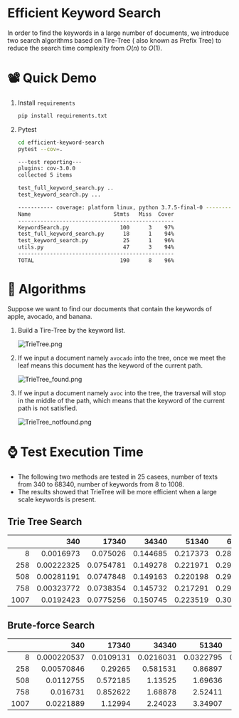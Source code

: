# Efficient Keyword Search

In order to find the keywords in a large number of documents, we introduce two search algorithms based on Tire-Tree ( also known as Prefix Tree) to reduce the search time complexity from $O(n)$ to $O(1)$.

# 📽️ Quick Demo

1. Install `requirements`
    
    ```bash
    pip install requirements.txt
    ```
    
2. Pytest
    
    ```bash
    cd efficient-keyword-search
    pytest --cov=.
    ```
    
    ```bash
    ---test reporting---
    plugins: cov-3.0.0
    collected 5 items                                                                                                                                 
    
    test_full_keyword_search.py ..                                                                                                              [ 40%]
    test_keyword_search.py ...                                                                                                                  [100%]
    
    ----------- coverage: platform linux, python 3.7.5-final-0 -----------
    Name                          Stmts   Miss  Cover
    -------------------------------------------------
    KeywordSearch.py                100      3    97%
    test_full_keyword_search.py      18      1    94%
    test_keyword_search.py           25      1    96%
    utils.py                         47      3    94%
    -------------------------------------------------
    TOTAL                           190      8    96%
    ```
    

# 📐 Algorithms

Suppose we want to find our documents that contain the keywords of apple, avocado, and banana.

1.  Build a Tire-Tree by the keyword list.
    
    ![TrieTree.png](https://s3-us-west-2.amazonaws.com/secure.notion-static.com/0e7c605c-a411-47cb-99e9-5d5436089c28/TrieTree.png)
    
2. If we input a document namely `avocado` into the tree, once we meet the leaf means this document has the keyword of the current path.
    
    ![TrieTree_found.png](https://s3-us-west-2.amazonaws.com/secure.notion-static.com/817d9192-1346-4fc4-b43d-fdb5c35e7bc5/TrieTree_found.png)
    
3. If we input a document namely `avoc` into the tree, the traversal will stop in the middle of the path, which means that the keyword of the current path is not satisfied.
    
    ![TrieTree_notfound.png](https://s3-us-west-2.amazonaws.com/secure.notion-static.com/daf0b39d-65db-4482-bfc4-8e2ebf7f4a15/TrieTree_notfound.png)
    

# ⌚ Test Execution Time

- The following two methods are tested in 25 casees, number of texts from 340 to 68340, number of keywords from 8 to 1008.
- The results showed that TrieTree will be more efficient when a large scale keywords is present.

## Trie Tree Search
|      |        340 |     17340 |    34340 |    51340 |    68340 |
|-----:|-----------:|----------:|---------:|---------:|---------:|
|    8 | 0.0016973  | 0.075026  | 0.144685 | 0.217373 | 0.286705 |
|  258 | 0.00222325 | 0.0754781 | 0.149278 | 0.221971 | 0.294353 |
|  508 | 0.00281191 | 0.0747848 | 0.149163 | 0.220198 | 0.295152 |
|  758 | 0.00323772 | 0.0738354 | 0.145732 | 0.217291 | 0.292947 |
| 1007 | 0.0192423  | 0.0775256 | 0.150745 | 0.223519 | 0.301813 |
## Brute-force Search

|      |         340 |     17340 |     34340 |     51340 |     68340 |
|-----:|------------:|----------:|----------:|----------:|----------:|
|    8 | 0.000220537 | 0.0109131 | 0.0216031 | 0.0322795 | 0.0431697 |
|  258 | 0.00570846  | 0.29265   | 0.581531  | 0.86897   | 1.15168   |
|  508 | 0.0112755   | 0.572185  | 1.13525   | 1.69636   | 2.25317   |
|  758 | 0.016731    | 0.852622  | 1.68878   | 2.52411   | 3.3522    |
| 1007 | 0.0221889   | 1.12994   | 2.24023   | 3.34907   | 4.45298   |
